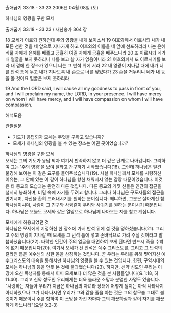 출애굽기 33:18 - 33:23 
2006년 04월 08일 (토)

하나님의 영광을 구한 모세



출애굽기 33:18 - 33:23 / 새찬송가 364 장


18 모세가 이르되 원하건대 주의 영광을 내게 보이소서 19 여호와께서 이르시되 내가 내 모든 선한 것을 네 앞으로 지나가게 하고 여호와의 이름을 네 앞에 선포하리라 나는 은혜 베풀 자에게 은혜를 베풀고 긍휼히 여길 자에게 긍휼을 베푸느니라 20 또 이르시되 네가 내 얼굴을 보지 못하리니 나를 보고 살 자가 없음이니라 21 여호와께서 또 이르시기를 보라 내 곁에 한 장소가 있으니 너는 그 반석 위에 서라 22 내 영광이 지나갈 때에 내가 너를 반석 틈에 두고 내가 지나도록 내 손으로 너를 덮었다가 23 손을 거두리니 네가 내 등을 볼 것이요 얼굴은 보지 못하리라 


19  And the LORD said, I will cause all my goodness to pass in front of you, and I will proclaim my name, the LORD, in your presence. I will have mercy on whom I will have mercy, and I will have compassion on whom I will have compassion.

해석도움





관찰질문
- 기도가 응답되자 모세는 무엇을 구하고 있습니까? 
- 모세가 하나님의 영광을 볼 수 있는 장소는 어떤 곳이었습니까? 

하나님의 영광을 구한 모세  
모세는 그의 기도가 응답 되자 여기서 만족하지 않고 더 깊은 단계로 나아갑니다. 그리하여 그는 '주의 영광'을 보여 달라고 간구하기 시작했습니다(18). 그런데 하나님은 일견 불경해 보이는 이 같은 요구를 들어주셨습니다(19). 사실 하나님께서 모세를 사랑하신 이유는, 그 안에 있는 이 같이 하나님을 향한 채워지지 않는 갈망 때문이었습니다. 이것은 타 종교의 모습과는 완전히 다른 것입니다. 다른 종교의 거짓 신들은 인간의 접근을 철저히 봉쇄하며, 비밀 속에 자기를 두려고 합니다. 그러나 하나님은 구도자들의 접근을 반기시며, 자신을 환히 드러내시기를 원하는 분이십니다. 왜냐하면, 그분은 살아계신 참 하나님이시며, 사람이 그 친구와 사귐같이 우리와 사귀기를 원하는 분이시기 때문입니다. 하나님은 오늘도 모세와 같은 열망으로 하나님께 나아오는 자를 찾고 계십니다. 

모세에게 허용되었던 것  
하나님은 모세에게 지정하신 한 장소에 가서 반석 위에 설 것을 명하셨습니다(21). 그리고 주의 영광이 지나갈 때 모세를 그 반석 틈에 넣고 손바닥으로 가려 주실 것이라고 말씀하셨습니다(22). 타락한 인간이 주의 얼굴을 대면하여 보게 된다면 반드시 죽을 수밖에 없기 때문입니다(20). 여기서 모세가 선 반석은 예수 그리스도를, 그리고 그 반석의 갈라진 틈은 예수님의 상한 몸을 상징하는 것입니다. 곧 우리는 우리를 위해 찢어지신 예수그리스도의 대속을 통해서만 하나님의 영광을 볼 수 있는 것입니다. 한편, 구약시대의 모세는 하나님의 등을 언뜻 본 것에 불과했습니다(23). 하지만, 신약 성도인 우리는 이 땅에 오신 독생자를 통해서 이미 모세보다 더 많은 것을 본 사람들입니다(요 1:18, 히 11:40). 그리고 신약 성도인 우리에게는 더욱 놀라운 소망과 분명한 사명도 있습니다. "사랑하는 자들아 우리가 지금은 하나님의 자녀라 장래에 어떻게 될지는 아직 나타나지 아니하였으나 그가 나타나시면 우리가 그와 같을 줄을 아는 것은 그의 참모습 그대로 볼 것이기 때문이니 주를 향하여 이 소망을 가진 자마다 그의 깨끗하심과 같이 자기를 깨끗하게 하느니라"(요일 3:2-3)